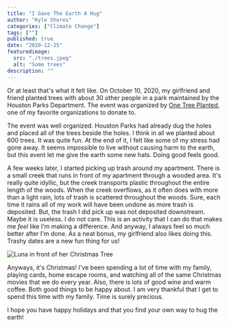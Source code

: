 ```yaml
---
title: "I Gave The Earth A Hug"
author: "Kyle Shores"
categories: ["Climate Change"]
tags: [""]
published: true
date: "2020-12-25"
featuredimage:
  src: "./trees.jpeg"
  alt: "Some trees"
description: ""
---
```


Or at least that's what it felt like. On October 10, 2020, my girlfriend and friend planted trees with about 30 other people in
a park maintained by the Houston Parks Department. The event was organized by [One Tree Planted](https://onetreeplanted.org/),
one of my favorite organizations to donate to.

The event was well organized. Houston Parks had already dug the holes and placed all of the trees beside the holes. I think in all we planted about
600 trees. It was quite fun. At the end of it, I felt like some of my stress had gone away. It seems impossible to live without causing harm to the earth, but this
event let me give the earth some new hats. Doing good feels good.

A few weeks later, I started picking up trash around my apartment. There is a small creek that runs in front of my apartment through a wooded area. It's really quite idyllic,
but the creek transports plastic throughout the entire length of the woods. When the creek overflows, as it often does with more than a light rain, lots of trash is scattered
throughout the woods. Sure, each time it rains all of my work will have been undone as more trash is deposited. But,
the trash I did pick up was not deposited downstream. Maybe it is useless. I do not care. This is an activity that I can do that makes me _feel_ like I'm making a difference. And
anyway, I always feel so much better after I'm done. As a neat bonus, my girlfriend also likes doing this. Trashy dates are a new fun thing for us!

![Luna in front of her Christmas Tree](./luna-christmas.jpeg)


Anyways, it's Christmas! I've been spending a lot of time with my family, playing cards, home escape rooms, and watching all of the same Christmas movies that
we do every year. Also, there is lots of good wine and warm coffee. Both good things to be happy about. I am very thankful that I get to spend this time with my family.
Time is surely precious.

I hope you have happy holidays and that you find your own way to hug the earth!